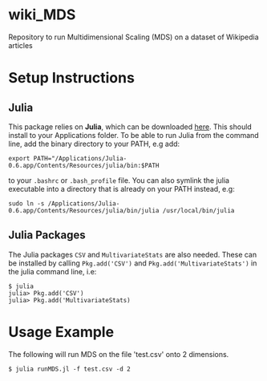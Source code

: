 # wiki_MDS

Repository to run Multidimensional Scaling (MDS) on a dataset of Wikipedia articles

# Setup Instructions

## Julia
This package relies on **Julia**, which can be downloaded [here](https://julialang.org/downloads/).
This should install to your Applications folder. To be able to run Julia from the command line, add the binary directory to your PATH, e.g add:
```
export PATH="/Applications/Julia-0.6.app/Contents/Resources/julia/bin:$PATH
```
to your `.bashrc` or `.bash_profile` file.
You can also symlink the julia executable into a directory that is already on your PATH instead, e.g:
```
sudo ln -s /Applications/Julia-0.6.app/Contents/Resources/julia/bin/julia /usr/local/bin/julia
```

## Julia Packages
The Julia packages `CSV` and `MultivariateStats` are also needed. These can be installed by calling `Pkg.add('CSV')` and `Pkg.add('MultivariateStats')` in the julia command line, i.e:
```
$ julia
julia> Pkg.add('CSV')
julia> Pkg.add('MultivariateStats)
```

# Usage Example
The following will run MDS on the file 'test.csv' onto 2 dimensions.
```
$ julia runMDS.jl -f test.csv -d 2
```
